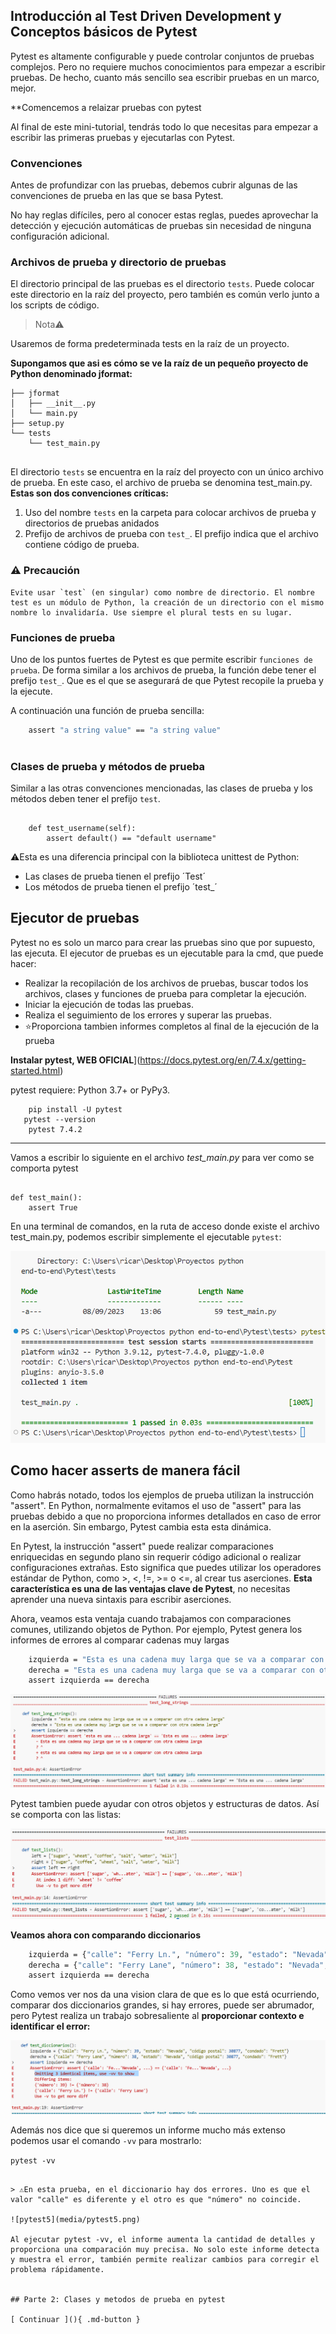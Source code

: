 ## Introducción al Test Driven Development y Conceptos básicos de Pytest

Pytest es altamente configurable y puede controlar conjuntos de pruebas complejos. Pero no requiere muchos conocimientos para empezar a escribir pruebas. De hecho, cuanto más sencillo sea escribir pruebas en un marco, mejor.

**Comencemos a relaizar pruebas con pytest

Al final de este mini-tutorial, tendrás todo lo que necesitas para empezar a escribir las primeras pruebas y ejecutarlas con Pytest.

### Convenciones

Antes de profundizar con las pruebas, debemos cubrir algunas de las convenciones de prueba en las que se basa Pytest.

No hay reglas difíciles, pero al conocer estas reglas, puedes aprovechar la detección y ejecución automáticas de pruebas sin necesidad de ninguna configuración adicional.

### Archivos de prueba y directorio de pruebas

El directorio principal de las pruebas es el directorio `tests`. Puede colocar este directorio en la raíz del proyecto, pero también es común verlo junto a los scripts de código.

> Nota⚠️

Usaremos de forma predeterminada tests en la raíz de un proyecto.

**Supongamos que asi es cómo se ve la raíz de un pequeño proyecto de Python denominado jformat:**

```├── README.md
├── jformat
│   ├── __init__.py
│   └── main.py
├── setup.py
└── tests
    └── test_main.py
    
```

El directorio `tests` se encuentra en la raíz del proyecto con un único archivo de prueba. En este caso, el archivo de prueba se denomina test_main.py. **Estas son dos convenciones críticas:**

1. Uso del nombre `tests` en la carpeta para colocar archivos de prueba y directorios de pruebas anidados
2. Prefijo de archivos de prueba con `test_`. El prefijo indica que el archivo contiene código de prueba.

### ⚠️ Precaución

    Evite usar `test` (en singular) como nombre de directorio. El nombre test es un módulo de Python, la creación de un directorio con el mismo nombre lo invalidaría. Use siempre el plural tests en su lugar.


### Funciones de prueba

Uno de los puntos fuertes de  Pytest es que permite escribir `funciones de prueba`. De forma similar a los archivos de prueba, la función debe tener el prefijo `test_`. Que es el que se asegurará de que Pytest recopile la prueba y la ejecute.

A continuación una función de prueba sencilla:

```def test_main():
    assert "a string value" == "a string value"
    
```
### Clases de prueba y métodos de prueba

Similar a las otras convenciones mencionadas, las clases de prueba y los métodos deben tener el prefijo `test`.

```class TestUser:

    def test_username(self):
        assert default() == "default username"
```


⚠️Esta es una diferencia principal con la biblioteca unittest de Python: 

- Las clases de prueba tienen el prefijo ´Test´
- Los métodos de prueba tienen el prefijo ´test_´

## Ejecutor de pruebas

Pytest no es solo un marco para crear las pruebas sino que por supuesto, las ejecuta. El ejecutor de pruebas es un ejecutable para la cmd, que puede hacer:

- Realizar la recopilación de los archivos de pruebas, buscar todos los archivos, clases y funciones de prueba para completar la ejecución.
- Iniciar la ejecución de todas las pruebas.
- Realiza el seguimiento de los errores y superar las pruebas.
- ⭐Proporciona tambien informes completos al final de la ejecución de la prueba

**Instalar pytest, WEB OFICIAL**](https://docs.pytest.org/en/7.4.x/getting-started.html)

pytest requiere: Python 3.7+ or PyPy3.

```
    pip install -U pytest
   pytest --version
    pytest 7.4.2

```

---
Vamos a escribir lo siguiente en el archivo *test_main.py* para ver como se comporta pytest

```# funcion de test_main

def test_main():
    assert True
```

En una terminal de comandos, en la ruta de acceso donde existe el archivo test_main.py, podemos escribir simplemente el ejecutable `pytest`:

![pytest1](media/pytest1.png)

## Como hacer asserts de manera fácil

Como habrás notado, todos los ejemplos de prueba utilizan la instrucción "assert". En Python, normalmente evitamos el uso de "assert" para las pruebas debido a que no proporciona informes detallados en caso de error en la aserción. Sin embargo, Pytest cambia esta esta dinámica.

En Pytest, la instrucción "assert" puede realizar comparaciones enriquecidas en segundo plano sin requerir código adicional o realizar configuraciones extrañas. Esto significa que puedes utilizar los operadores estándar de Python, como >, <, !=, >= o <=, al crear tus aserciones. **Esta característica es una de las ventajas clave de Pytest**, no necesitas aprender una nueva sintaxis para escribir aserciones.

Ahora, veamos esta ventaja cuando trabajamos con comparaciones comunes, utilizando objetos de Python. Por ejemplo, Pytest genera los informes de errores al comparar cadenas muy largas

```def test_long_strings():
    izquierda = "Esta es una cadena muy larga que se va a comparar con otra cadena larga"
    derecha = "Esta es una cadena muy larga que se va a comparar con otra cadena larga"
    assert izquierda == derecha
```

![Pytest2](media/pytest2.png)

Pytest tambien puede ayudar con otros objetos y estructuras de datos. Así se comporta con las listas:

![pytest3](media/pytest3.png)

**Veamos ahora con comparando diccionarios**

```def test_diccionarios():
    izquierda = {"calle": "Ferry Ln.", "número": 39, "estado": "Nevada", "código postal": 30877, "condado": "Frett"}
    derecha = {"calle": "Ferry Lane", "número": 38, "estado": "Nevada", "código postal": 30877, "condado": "Frett"}
    assert izquierda == derecha

```
Como vemos ver nos da una vision clara de que es lo que está ocurriendo, comparar dos diccionarios grandes, si hay errores, puede ser abrumador, pero Pytest realiza un trabajo sobresaliente al **proporcionar contexto e identificar el error:**

![pytest4](media/pytest4.png)

Además nos dice que si queremos un informe mucho más extenso podemos usar el comando `-vv` para mostrarlo:

`pytest -vv`


```

> ⚠️En esta prueba, en el diccionario hay dos errores. Uno es que el valor "calle" es diferente y el otro es que "número" no coincide.

![pytest5](media/pytest5.png)

Al ejecutar pytest -vv, el informe aumenta la cantidad de detalles y proporciona una comparación muy precisa. No solo este informe detecta y muestra el error, también permite realizar cambios para corregir el problema rápidamente.


## Parte 2: Clases y metodos de prueba en pytest

[ Continuar ](){ .md-button }

